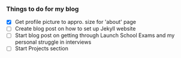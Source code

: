 ### Things to do for my blog

- [x] Get profile picture to appro. size for 'about' page
- [ ] Create blog post on how to set up Jekyll website
- [ ] Start blog post on getting through Launch School Exams and my personal struggle in interviews
- [ ] Start Projects section
